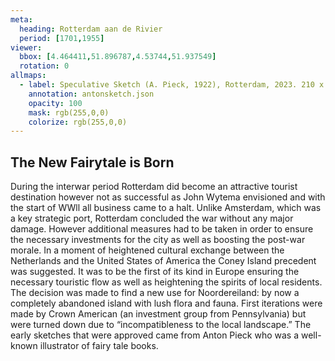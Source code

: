 ```yaml
---
meta:
  heading: Rotterdam aan de Rivier
  period: [1701,1955]
viewer:
  bbox: [4.464411,51.896787,4.53744,51.937549]
  rotation: 0
allmaps:
  - label: Speculative Sketch (A. Pieck, 1922), Rotterdam, 2023. 210 x 148 mm, scale 1:2. The Berlage. Based on Map of part of DeKalb County, from the Chattahoochee River south to Peach Tree Creek, DeKalb County, Georgia, USA, 1864. 300 x 400mm. Library of Congress.
    annotation: antonsketch.json
    opacity: 100
    mask: rgb(255,0,0)
    colorize: rgb(255,0,0)
---
```

## The New Fairytale is Born

During the interwar period Rotterdam did become an attractive tourist destination however not as successful as John Wytema envisioned and with the start of WWll all business came to a halt. Unlike Amsterdam, which was a key strategic port, Rotterdam concluded the war without any major damage. However additional measures had to be taken in order to ensure the necessary investments for the city as well as boosting the post-war morale.  In a moment of heightened cultural exchange between the Netherlands and the United States of America the Coney Island precedent was suggested. It was to be the first of its kind in Europe ensuring the necessary touristic flow as well as heightening the spirits of local residents.  The decision was made to find a new use for Noordereiland: by now a completely abandoned island with lush flora and fauna. First iterations were made by Crown American (an investment group from Pennsylvania) but were turned down due to “incompatibleness to the local landscape.” The early sketches that were approved came from Anton Pieck who was a well-known illustrator of fairy tale books.
